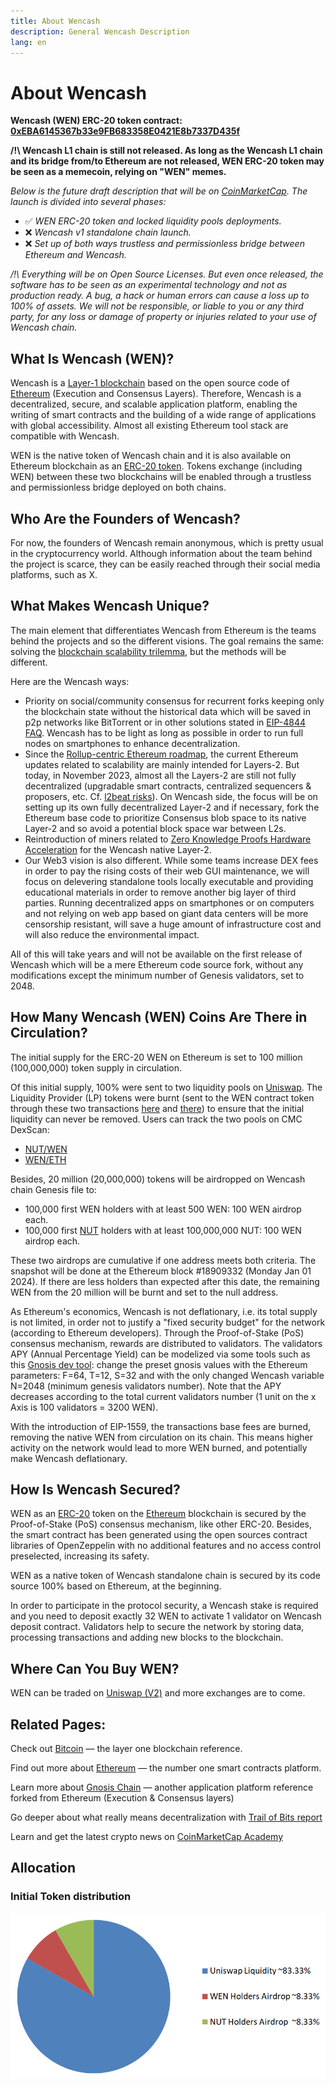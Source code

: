```yaml
---
title: About Wencash
description: General Wencash Description
lang: en
---
```


# About Wencash

**Wencash (WEN) ERC-20 token contract: [0xEBA6145367b33e9FB683358E0421E8b7337D435f](https://etherscan.io/token/0xEBA6145367b33e9FB683358E0421E8b7337D435f)**

**/!\ Wencash L1 chain is still not released. As long as the Wencash L1 chain and its bridge from/to Ethereum are not released, WEN ERC-20 token may be seen as a memecoin, relying on "WEN" memes.** 

*Below is the future draft description that will be on [CoinMarketCap](https://coinmarketcap.com/). The launch is divided into several phases:*

- ✅ *WEN ERC-20 token and locked liquidity pools deployments.*
- ❌ *Wencash v1 standalone chain launch.*
- ❌ *Set up of both ways trustless and permissionless bridge between Ethereum and Wencash.*

*/!\ Everything will be on Open Source Licenses. But even once released, the software has to be seen as an experimental technology and not as production ready. A bug, a hack or human errors can cause a loss up to 100% of assets. We will not be responsible, or liable to you or any third party, for any loss or damage of property or injuries related to your use of Wencash chain.*

## What Is Wencash (WEN)? 

Wencash is a [Layer-1 blockchain](https://coinmarketcap.com/alexandria/glossary/layer-1-blockchain) based on the open source code of [Ethereum](https://coinmarketcap.com/currencies/ethereum/) (Execution and Consensus Layers). Therefore, Wencash is a decentralized, secure, and scalable application platform, enabling the writing of smart contracts and the building of a wide range of applications with global accessibility. Almost all existing Ethereum tool stack are compatible with Wencash.

WEN is the native token of Wencash chain and it is also available on Ethereum blockchain as an [ERC-20 token](https://coinmarketcap.com/academy/glossary/erc-20). Tokens exchange (including WEN) between these two blockchains will be enabled through a trustless and permissionless bridge deployed on both chains.
    
## Who Are the Founders of Wencash?

For now, the founders of Wencash remain anonymous, which is pretty usual in the cryptocurrency world. Although information about the team behind the project is scarce, they can be easily reached through their social media platforms, such as X.

## What Makes Wencash Unique?

The main element that differentiates Wencash from Ethereum is the teams behind the projects and so the different visions. The goal remains the same: solving the [blockchain scalability trilemma](https://vitalik.ca/general/2021/04/07/sharding.html), but the methods will be different. 

Here are the Wencash ways:

- Priority on social/community consensus for recurrent forks keeping only the blockchain state without the historical data which will be saved in p2p networks like BitTorrent or in other solutions stated in [EIP-4844 FAQ](https://notes.ethereum.org/@vbuterin/proto_danksharding_faq#If-data-is-deleted-after-30-days-how-would-users-access-older-blobs). Wencash has to be light as long as possible in order to run full nodes on smartphones to enhance decentralization.
- Since the [Rollup-centric Ethereum roadmap](https://ethereum-magicians.org/t/a-rollup-centric-ethereum-roadmap/4698), the current Ethereum updates related to scalability are mainly intended for Layers-2. But today, in November 2023, almost all the Layers-2 are still not fully decentralized (upgradable smart contracts, centralized sequencers & proposers, etc. Cf. [l2beat risks](https://l2beat.com/scaling/risk)). On Wencash side, the focus will be on setting up its own fully decentralized Layer-2 and if necessary, fork the Ethereum base code to prioritize Consensus blob space to its native Layer-2 and so avoid a potential block space war between L2s.
- Reintroduction of miners related to [Zero Knowledge Proofs Hardware Acceleration](https://www.paradigm.xyz/2022/04/zk-hardware) for the Wencash native Layer-2. 
- Our Web3 vision is also different. While some teams increase DEX fees in order to pay the rising costs of their web GUI maintenance, we will focus on delevering standalone tools locally executable and providing educational materials in order to remove another big layer of third parties. Running decentralized apps on smartphones or on computers and not relying on web app based on giant data centers will be more censorship resistant, will save a huge amount of infrastructure cost and will also reduce the environmental impact.

All of this will take years and will not be available on the first release of Wencash which will be a mere Ethereum code source fork, without any modifications except the minimum number of Genesis validators, set to 2048.

## How Many Wencash (WEN) Coins Are There in Circulation?

The initial supply for the ERC-20 WEN on Ethereum is set to 100 million (100,000,000) token supply in circulation. 

Of this initial supply, 100% were sent to two liquidity pools on [Uniswap](https://coinmarketcap.com/academy/article/how-to-use-uniswap). The Liquidity Provider (LP) tokens were burnt (sent to the WEN contract token through these two transactions [here](https://etherscan.io/tx/0x06e59fce1a4d9a56077e3e17744296407b2884b43ea1df335309f36e83816630) and [there](https://etherscan.io/tx/0xfc970d8a8897985e944b8a17a6c166c884b4a75be1848eb9e4dfe68f17a8cf9e)) to ensure that the initial liquidity can never be removed. Users can track the two pools on CMC DexScan: 
- [NUT/WEN](https://coinmarketcap.com/dexscan/ethereum/0xd813e7ac5bb5067ca548e4d9ba441d95003d074f/)
- [WEN/ETH](https://coinmarketcap.com/dexscan/ethereum/0xcf4d1c0470c8e2ae8bf8160dc1c0ac25f00bb702/)

Besides, 20 million (20,000,000) tokens will be airdropped on Wencash chain Genesis file to: 

- 100,000 first WEN holders with at least 500 WEN: 100 WEN airdrop each.
- 100,000 first [NUT](https://coinmarketcap.com/currencies/nutcoin-org/)  holders with at least 100,000,000 NUT: 100 WEN airdrop each.

These two airdrops are cumulative if one address meets both criteria. The snapshot will be done at the Ethereum block #18909332 (Monday Jan 01 2024). If there are less holders than expected after this date, the remaining WEN from the 20 million will be burnt and set to the null address.

As Ethereum's economics, Wencash is not deflationary, i.e. its total supply is not limited, in order not to justify a "fixed security budget" for the network (according to Ethereum developers). Through the Proof-of-Stake (PoS) consensus mechanism, rewards are distributed to validators. The validators APY (Annual Percentage Yield) can be modelized via some tools such as this [Gnosis dev tool](https://www.desmos.com/calculator/7pzueggivw?lang=fr): change the preset gnosis values with the Ethereum parameters: F=64, T=12, S=32 and with the only changed Wencash variable N=2048 (minimum genesis validators number). Note that the APY decreases according to the total current validators number (1 unit on the x Axis is 100 validators = 3200 WEN).

With the introduction of EIP-1559, the transactions base fees are burned, removing the native WEN from circulation on its chain. This means higher activity on the network would lead to more WEN burned, and potentially make Wencash deflationary. 

## How Is Wencash Secured?

WEN as an [ERC-20](https://coinmarketcap.com/academy/glossary/erc-20) token on the [Ethereum](https://coinmarketcap.com/currencies/ethereum/) blockchain is secured by the Proof-of-Stake (PoS) consensus mechanism, like other ERC-20. Besides, the smart contract has been generated using the open sources contract libraries of OpenZeppelin with no additional features and no access control preselected, increasing its safety.

WEN as a native token of Wencash standalone chain is secured by its code source 100% based on Ethereum, at the beginning.

In order to participate in the protocol security, a Wencash stake is required and you need to deposit exactly 32 WEN to activate 1 validator on Wencash deposit contract. Validators help to secure the network by storing data, processing transactions and adding new blocks to the blockchain. 


## Where Can You Buy WEN?

WEN can be traded on [Uniswap (V2)](https://coinmarketcap.com/exchanges/uniswap-v2/) and more exchanges are to come.

## Related Pages:

Check out [Bitcoin](https://coinmarketcap.com/currencies/bitcoin/) — the layer one blockchain reference.

Find out more about [Ethereum](https://coinmarketcap.com/currencies/ethereum/) — the number one smart contracts platform.

Learn more about [Gnosis Chain](https://coinmarketcap.com/currencies/gnosis-gno/) — another application platform reference forked from Ethereum (Execution & Consensus layers)

Go deeper about what really means decentralization with [Trail of Bits report](https://assets-global.website-files.com/5fd11235b3950c2c1a3b6df4/62af6c641a672b3329b9a480_Unintended_Centralities_in_Distributed_Ledgers.pdf)

Learn and get the latest crypto news on [CoinMarketCap Academy](https://coinmarketcap.com/academy)

## Allocation

### Initial Token distribution

![Allocation Diagram](./allocation.png)
